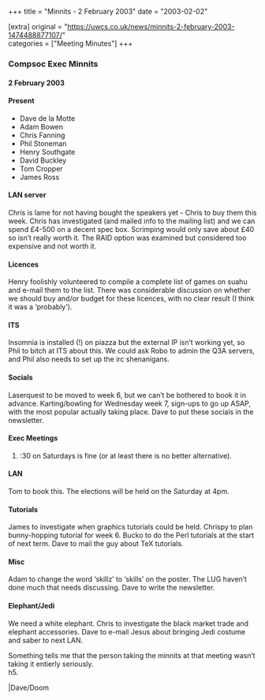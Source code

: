 +++
title = "Minnits - 2 February 2003"
date = "2003-02-02"

[extra]
original = "https://uwcs.co.uk/news/minnits-2-february-2003-1474488877107/"    
categories = ["Meeting Minutes"]
+++

### Compsoc Exec Minnits

#### 2 February 2003

#### Present

  - Dave de la Motte
  - Adam Bowen
  - Chris Fanning
  - Phil Stoneman
  - Henry Southgate
  - David Buckley
  - Tom Cropper
  - James Ross

#### LAN server

Chris is lame for not having bought the speakers yet - Chris to buy them this week. Chris has investigated (and mailed info to the mailing list) and we can spend £4-500 on a decent spec box. Scrimping would only save about £40 so isn’t really worth it. The RAID option was examined but considered too expensive and not worth it.

#### Licences

Henry foolishly volunteered to compile a complete list of games on suahu and e-mail them to the list. There was considerable discussion on whether we should buy and/or budget for these licences, with no clear result (I think it was a ‘probably’).

#### ITS

Insomnia is installed (\!) on piazza but the external IP isn’t working yet, so Phil to bitch at ITS about this. We could ask Robo to admin the Q3A servers, and Phil also needs to set up the irc shenanigans.

#### Socials

Laserquest to be moved to week 6, but we can’t be bothered to book it in advance. Karting/bowling for Wednesday week 7, sign-ups to go up ASAP, with the most popular actually taking place. Dave to put these socials in the newsletter.

#### Exec Meetings

1.  :30 on Saturdays is fine (or at least there is no better alternative).

#### LAN

Tom to book this. The elections will be held on the Saturday at 4pm.

#### Tutorials

James to investigate when graphics tutorials could be held. Chrispy to plan bunny-hopping tutorial for week 6. Bucko to do the Perl tutorials at the start of next term. Dave to mail the guy about TeX tutorials.

#### Misc

Adam to change the word ‘skillz’ to ‘skills’ on the poster. The LUG haven’t done much that needs discussing. Dave to write the newsletter.

#### Elephant/Jedi

We need a white elephant. Chris to investigate the black market trade and elephant accessories. Dave to e-mail Jesus about bringing Jedi costume and saber to next LAN.

Something tells me that the person taking the minnits at that meeting wasn’t taking it entierly seriously.  
h5.

|Dave/Doom
